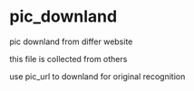 # pic_downland
pic downland from differ website

this file is collected from others

use pic_url to downland for original recognition
